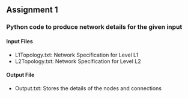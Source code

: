 ## Assignment 1 

### Python code to produce network details for the given input 
#### Input Files
- L1Topology.txt: Network Specification for Level L1
- L2Topology.txt: Network Specification for Level L2

#### Output File
- Output.txt: Stores the details of the nodes and connections


